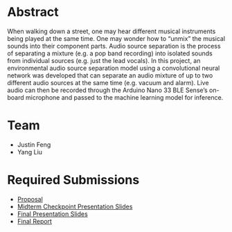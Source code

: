 # Abstract

When walking down a street, one may hear different musical instruments being played at the same time. One may wonder how to “unmix” the musical sounds into their component parts. Audio source separation is the process of separating a mixture (e.g. a pop band recording) into isolated sounds from individual sources (e.g. just the lead vocals). In this project, an environmental audio source separation model using a convolutional neural network was developed that can separate an audio mixture of up to two different audio sources at the same time (e.g. vacuum and alarm). Live audio can then be recorded through the Arduino Nano 33 BLE Sense’s on-board microphone and passed to the machine learning model for inference.

# Team

* Justin Feng
* Yang Liu

# Required Submissions

* [Proposal](proposal.md)
* [Midterm Checkpoint Presentation Slides](https://docs.google.com/presentation/d/1Vsg-iq3j5DP994vDR3WmkYU4yzW6A_noixU22QlIx8o/edit?usp=sharing)
* [Final Presentation Slides](https://docs.google.com/presentation/d/1Yf8Y32Tk36Zz1VE6MUDrayRQ5ihTwDeXtkDPviiufFo/edit?usp=sharing)
* [Final Report](report.md)
